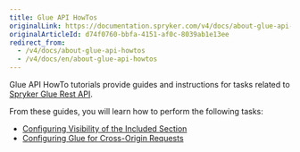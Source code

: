 ```yaml
---
title: Glue API HowTos
originalLink: https://documentation.spryker.com/v4/docs/about-glue-api-howtos
originalArticleId: d74f0760-bbfa-4151-af0c-8039ab1e13ee
redirect_from:
  - /v4/docs/about-glue-api-howtos
  - /v4/docs/en/about-glue-api-howtos
---
```


Glue API HowTo tutorials provide guides and instructions for tasks related to [Spryker Glue Rest API](/docs/scos/dev/glue-api/202001.0/glue-rest-api.html).

From these guides, you will learn how to perform the following tasks:

* [Configuring Visibility of the Included Section]( https://documentation.spryker.com/v4/docs/ht-configuring-visibility-included-section-201903)
* [Configuring Glue for Cross-Origin Requests]( https://documentation.spryker.com/v4/docs/ht-configuring-glue-for-cross-origin-requests-201903)

